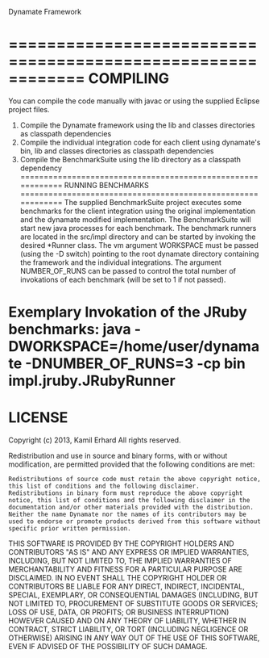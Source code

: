 Dynamate Framework

============================================================
COMPILING
============================================================
You can compile the code manually with javac or using the supplied Eclipse project files.
1. Compile the Dynamate framework using the lib and classes directories as classpath dependencies
2. Compile the individual integration code for each client using dynamate's bin, lib and classes directories as classpath dependencies
3. Compile the BenchmarkSuite using the lib directory as a classpath dependency
============================================================
RUNNING BENCHMARKS
============================================================
The supplied BenchmarkSuite project executes some benchmarks for the client integration using the original implementation and the dynamate modified implementation. The BenchmarkSuite will start new java processes for each benchmark. The benchmark runners are located in the src/impl directory and can be started by invoking the desired *Runner class.
The vm argument WORKSPACE must be passed (using the -D switch) pointing to the root dynamate directory containing the framework and the individual integrations. The argument NUMBER_OF_RUNS can be passed to control the total number of invokations of each benchmark (will be set to 1 if not passed).

Exemplary Invokation of the JRuby benchmarks:
java -DWORKSPACE=/home/user/dynamate -DNUMBER_OF_RUNS=3 -cp bin impl.jruby.JRubyRunner
============================================================
LICENSE
============================================================
Copyright (c) 2013, Kamil Erhard
All rights reserved.

Redistribution and use in source and binary forms, with or without modification, are permitted provided that the following conditions are met:

	Redistributions of source code must retain the above copyright notice, this list of conditions and the following disclaimer.
	Redistributions in binary form must reproduce the above copyright notice, this list of conditions and the following disclaimer in the documentation and/or other materials provided with the distribution.
	Neither the name Dynamate nor the names of its contributors may be used to endorse or promote products derived from this software without specific prior written permission.

THIS SOFTWARE IS PROVIDED BY THE COPYRIGHT HOLDERS AND CONTRIBUTORS "AS IS" AND ANY EXPRESS OR IMPLIED WARRANTIES, INCLUDING, BUT NOT LIMITED TO, THE IMPLIED WARRANTIES OF MERCHANTABILITY AND FITNESS FOR A
PARTICULAR PURPOSE ARE DISCLAIMED. IN NO EVENT SHALL THE COPYRIGHT HOLDER OR CONTRIBUTORS BE LIABLE FOR ANY DIRECT, INDIRECT, INCIDENTAL, SPECIAL, EXEMPLARY, OR CONSEQUENTIAL DAMAGES (INCLUDING, BUT NOT LIMITED TO,
PROCUREMENT OF SUBSTITUTE GOODS OR SERVICES; LOSS OF USE, DATA, OR PROFITS; OR BUSINESS INTERRUPTION) HOWEVER CAUSED AND ON ANY THEORY OF LIABILITY, WHETHER IN CONTRACT, STRICT LIABILITY, OR TORT
(INCLUDING NEGLIGENCE OR OTHERWISE) ARISING IN ANY WAY OUT OF THE USE OF THIS SOFTWARE, EVEN IF ADVISED OF THE POSSIBILITY OF SUCH DAMAGE.
